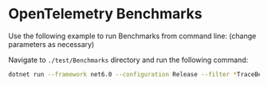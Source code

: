 # OpenTelemetry Benchmarks

Use the following example to run Benchmarks from command line:
(change parameters as necessary)

Navigate to `./test/Benchmarks` directory and run the following command:

```sh
dotnet run --framework net6.0 --configuration Release --filter *TraceBenchmarks*
```
